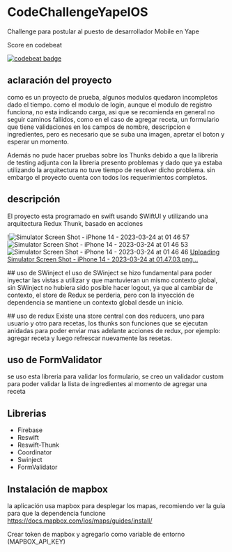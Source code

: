 # CodeChallengeYapeIOS

Challenge para postular al puesto de desarrollador Mobile en Yape

Score en codebeat

[![codebeat badge](https://codebeat.co/badges/a1d03516-eb88-47fa-9959-d3577f98010e)](https://codebeat.co/a/jorge-acosta-313fd96d-776e-49af-9bd2-9de5a5d7a1da/projects/github-com-transmigrado-codechallengeyapeios-main)


## aclaración del proyecto
como es un proyecto de prueba, algunos modulos quedaron incompletos dado el tiempo. como el modulo de login, aunque el modulo de registro funciona, no esta indicando carga, asi que se recomienda en general no seguir caminos fallidos, como en el caso de agregar receta, un formulario que tiene validaciones en los campos de nombre, descripcion e ingredientes, pero es necesario que se suba una imagen, apretar el boton y esperar un momento.

Además no pude hacer pruebas sobre los Thunks debido a que la libreria de testing adjunta con la libreria presento problemas y dado que ya estaba utilizando la arquitectura no tuve tiempo de resolver dicho problema. sin embargo el proyecto cuenta con todos los requerimientos completos.

## descripción

El proyecto esta programado en swift usando SWiftUI y utilizando una arquitectura Redux Thunk, basado en acciones

!![Simulator Screen Shot - iPhone 14 - 2023-03-24 at 01 46 57](https://user-images.githubusercontent.com/1039942/227556427-0ae6ef49-f55c-41e5-9bc1-2e3de7b02905.png)
![Simulator Screen Shot - iPhone 14 - 2023-03-24 at 01 46 53](https://user-images.githubusercontent.com/1039942/227556429-41fd557e-bb33-4adc-970f-60fc9aca4aec.png)
![Simulator Screen Shot - iPhone 14 - 2023-03-24 at 01 46 46](https://user-images.githubusercontent.com/1039942/227556437-03f01b56-c4b2-4164-972e-9b0e8f36e5a1.png)
[Uploading Simulator Screen Shot - iPhone 14 - 2023-03-24 at 01.47.03.png…]()


## uso de SWinject
el uso de SWinject se hizo fundamental para poder inyectar las vistas a utilizar y que mantuvieran un mismo contexto global, sin SWinject no hubiera sido posible hacer logout, ya que al cambiar de contexto, el store de Redux se perderia, pero con la inyección de dependencia se mantiene un contexto global desde un inicio.


## uso de redux
Existe una store central con dos reducers, uno para usuario y otro para recetas, los thunks son funciones que se ejecutan anidadas para poder enviar mas adelante acciones de redux, por ejemplo: agregar receta y luego refrescar nuevamente las resetas.

## uso de FormValidator

se uso esta libreria para validar los formulario, se creo un validador custom para poder validar la lista de ingredientes al momento de agregar una receta

## Librerias

- Firebase
- Reswift
- Reswift-Thunk
- Coordinator
- Swinject
- FormValidator


## Instalación de mapbox
la aplicación usa mapbox para desplegar los mapas, recomiendo ver la guia para que la dependencia funcione
https://docs.mapbox.com/ios/maps/guides/install/

Crear token de mapbox y agregarlo como variable de entorno (MAPBOX_API_KEY)



